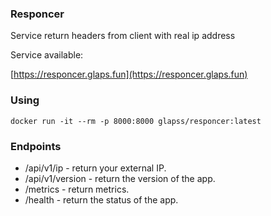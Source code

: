 ### Responcer 
<p>Service return headers from client with real ip address</p>
<p>Service available:</p>

[https://responcer.glaps.fun](https://responcer.glaps.fun)

### Using
```
docker run -it --rm -p 8000:8000 glapss/responcer:latest
```

### Endpoints

* /api/v1/ip - return your external IP.
* /api/v1/version - return the version of the app.
* /metrics - return metrics.
* /health - return the status of the app.